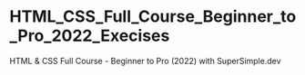 # HTML_CSS_Full_Course_Beginner_to_Pro_2022_Execises
 HTML & CSS Full Course - Beginner to Pro (2022) with SuperSimple.dev

